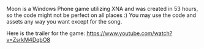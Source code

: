 Moon is a Windows Phone game utilizing XNA and was created in 53 hours, so the code might not be perfect on all places :)
You may use the code and assets any way you want except for the song.

Here is the trailer for the game:
https://www.youtube.com/watch?v=ZsrkM4DqbO8
